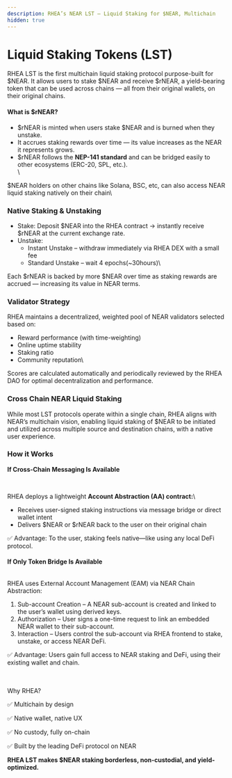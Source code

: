 ```yaml
---
description: RHEA’s NEAR LST — Liquid Staking for $NEAR, Multichain
hidden: true
---
```


# Liquid Staking Tokens (LST)

RHEA LST is the first multichain liquid staking protocol purpose-built for $NEAR. It allows users to stake $NEAR and receive $rNEAR, a yield-bearing token that can be used across chains — all from their original wallets, on their original chains.



#### What is $rNEAR?

* $rNEAR is minted when users stake $NEAR and is burned when they unstake.
* It accrues staking rewards over time — its value increases as the NEAR it represents grows.
* $rNEAR follows the **NEP-141 standard** and can be bridged easily to other ecosystems (ERC-20, SPL, etc.).\
  \


$NEAR holders on other chains like Solana, BSC, etc, can also access NEAR liquid staking natively on their chain\


### Native Staking & Unstaking&#x20;

* Stake: Deposit $NEAR into the RHEA contract → instantly receive $rNEAR at the current exchange rate.
* Unstake:
  * Instant Unstake – withdraw immediately via RHEA DEX with a small fee
  * Standard Unstake – wait 4 epochs(\~30hours)\


Each $rNEAR is backed by more $NEAR over time as staking rewards are accrued — increasing its value in NEAR terms.

### Validator Strategy

RHEA maintains a decentralized, weighted pool of NEAR validators selected based on:

* Reward performance (with time-weighting)
* Online uptime stability
* Staking ratio
* Community reputation\


Scores are calculated automatically and periodically reviewed by the RHEA DAO for optimal decentralization and performance.



### Cross Chain NEAR Liquid Staking

While most LST protocols operate within a single chain, RHEA aligns with NEAR’s multichain vision, enabling liquid staking of $NEAR to be initiated and utilized across multiple source and destination chains, with a native user experience.



### How it Works&#x20;

**If Cross-Chain Messaging Is Available**

<figure><img src="https://lh7-rt.googleusercontent.com/docsz/AD_4nXdOR_oCMV1p-yQu4tbkKuqw-zcveiTWhM42dUguaQEt3lpnPrnxwbIqLe1WJEEETHnL26kih93nYASdtPs_m5w92E_uYpvA41a2HgG9VpObBZGNW8S7ym-w9-3lsPybnyga_TpqVw?key=SLv95-TUbNFtc6871tvhRw" alt=""><figcaption></figcaption></figure>

\
RHEA deploys a lightweight **Account Abstraction (AA) contract:**\


* Receives user-signed staking instructions via message bridge or direct wallet intent
* Delivers $NEAR or $rNEAR back to the user on their original chain



✅ Advantage: To the user, staking feels native—like using any local DeFi protocol.



#### If Only Token Bridge Is Available

<figure><img src="https://lh7-rt.googleusercontent.com/docsz/AD_4nXeh-w5rfMrmI70xo2i4B7G-EjCEmY2mZdC17D92ZMkAZZ_mJBedeYQDTDcdD0-Anp0L9iv-GB1ln21GVdk0t1iPK9gkwCTkFkjND1YsPICx5PLdTukZqcD_H6gGSEHQvQew6N8SSw?key=SLv95-TUbNFtc6871tvhRw" alt=""><figcaption></figcaption></figure>



RHEA uses External Account Management (EAM) via NEAR Chain Abstraction:

1. Sub-account Creation – A NEAR sub-account is created and linked to the user’s wallet using derived keys.
2. Authorization – User signs a one-time request to link an embedded NEAR wallet to their sub-account.
3. Interaction – Users control the sub-account via RHEA frontend to stake, unstake, or access NEAR DeFi.



✅ Advantage: Users gain full access to NEAR staking and DeFi, using their existing wallet and chain.

\
\
Why RHEA?

✅ Multichain by design

✅ Native wallet, native UX

✅ No custody, fully on-chain

✅ Built by the leading DeFi protocol on NEAR



**RHEA LST makes $NEAR staking borderless, non-custodial, and yield-optimized.**
